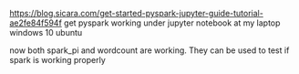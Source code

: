 https://blog.sicara.com/get-started-pyspark-jupyter-guide-tutorial-ae2fe84f594f
get pyspark working under jupyter notebook at my laptop windows 10 ubuntu

now both spark_pi and wordcount are working. They can be used to test if spark is working properly
